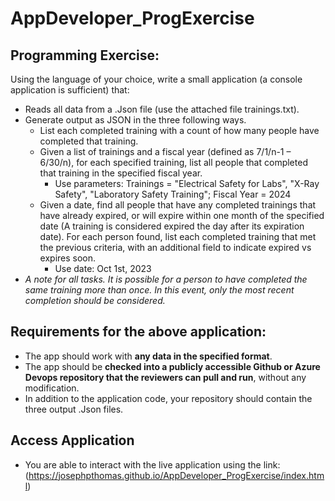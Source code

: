 # AppDeveloper_ProgExercise
## Programming Exercise:

Using the language of your choice, write a small application (a console application is sufficient) that:

* Reads all data from a .Json file (use the attached file trainings.txt). <br /> 
* Generate output as JSON in the three following ways. <br /> 
  - List each completed training with a count of how many people have completed that training. <br /> 
  - Given a list of trainings and a fiscal year (defined as 7/1/n-1 – 6/30/n), for each specified training, list all people that completed that training in the specified fiscal year. <br /> 
    - Use parameters: Trainings = "Electrical Safety for Labs", "X-Ray Safety", "Laboratory Safety Training"; Fiscal Year = 2024 <br /> 
  - Given a date, find all people that have any completed trainings that have already expired, or will expire within one month of the specified date (A training is considered expired the day 
    after its expiration date). For each person found, list each completed training that met the previous criteria, with an additional field to indicate expired vs expires soon. <br /> 
    - Use date: Oct 1st, 2023 <br /> 
* *A note for all tasks. It is possible for a person to have completed the same training more than once. In this event, only the most recent completion should be considered.*

## Requirements for the above application:

* The app should work with **any data in the specified format**.
* The app should be **checked into a publicly accessible Github or Azure Devops repository that the reviewers can pull and run**, without any modification.
* In addition to the application code, your repository should contain the three output .Json files.

## Access Application
 * You are able to interact with the live application using the link: (https://josephpthomas.github.io/AppDeveloper_ProgExercise/index.html)
